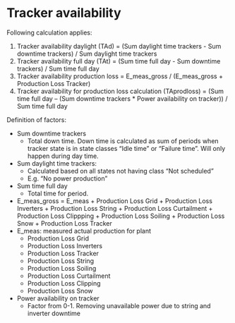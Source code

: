 # Tracker availability
Following calculation applies:

1.	Tracker availability daylight (TAd) = (Sum daylight time trackers  - Sum downtime trackers) / Sum daylight time trackers
2.	Tracker availability full day (TAt) = (Sum time full day - Sum downtime trackers) / Sum time full day
3.	Tracker availability production loss = E_meas_gross / (E_meas_gross + Production Loss Tracker)
4.	Tracker availability for production loss calculation (TAprodloss) = (Sum time full day – (Sum downtime trackers * Power availability on tracker)) / Sum time full day

Definition of factors:
- Sum downtime trackers
    - Total down time. Down time is calculated as sum of periods when tracker state is in state classes “Idle time” or “Failure time”. Will only happen during day time.
- Sum daylight time trackers:
    - Calculated based on all states not having class “Not scheduled”
    - E.g. “No power production”
- Sum time full day
    - Total time for period.
- E_meas_gross = E_meas + Production Loss Grid + Production Loss Inverters + Production Loss String + Production Loss Curtailment + Production Loss Clippping + Production Loss Soiling + Production Loss Snow + Production Loss Tracker
-	E_meas: measured actual production for plant
    - Production Loss Grid
    - Production Loss Inverters
    - Production Loss Tracker
    - Production Loss String
    - Production Loss Soiling
    - Production Loss Curtailment
    - Production Loss Clipping
    - Production Loss Snow
- Power availability on tracker
    - Factor from 0-1. Removing unavailable power due to string and inverter downtime

